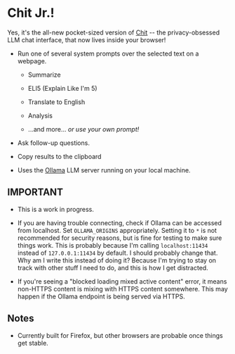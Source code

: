 # Chit Jr.!

Yes, it's the all-new pocket-sized version of [Chit](https://github.com/Fortyseven/chit) -- the privacy-obsessed LLM chat interface, that now lives inside your browser!

-   Run one of several system prompts over the selected text on a webpage.

    -   Summarize

    -   ELI5 (Explain Like I'm 5)

    -   Translate to English

    -   Analysis

    -   ...and more... _or use your own prompt!_

-   Ask follow-up questions.

-   Copy results to the clipboard

-   Uses the [Ollama](https://ollama.com/) LLM server running on your local machine.

## IMPORTANT

- This is a work in progress.

- If you are having trouble connecting, check if Ollama can be accessed from localhost. Set `OLLAMA_ORIGINS` appropriately. Setting it to `*` is not recommended for security reasons, but is fine for testing to make sure things work. This is probably because I'm calling `localhost:11434` instead of `127.0.0.1:11434` by default. I should probably change that. Why am I write this instead of doing it? Because I'm trying to stay on track with other stuff I need to do, and this is how I get distracted.

- If you're seeing a "blocked loading mixed active content" error, it means non-HTTPS content is mixing with HTTPS content somewhere. This may happen if the Ollama endpoint is being served via HTTPS.

## Notes

-   Currently built for Firefox, but other browsers are probable once things get stable.
